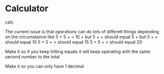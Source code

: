 # Calculator
calc

The current issue is that
operations can do lots of differett things depending
on the circumstance
like 5 + 5 + = 10 + but
5 + + should equal 5 + but
5 + = should equal 10
5 + 5 = = should equal 15
5 + 5 + = should equal 20

Make it so if you keep hitting equals it will keep operating with the same second number to the total

Make it so you can only have 1 decimal
